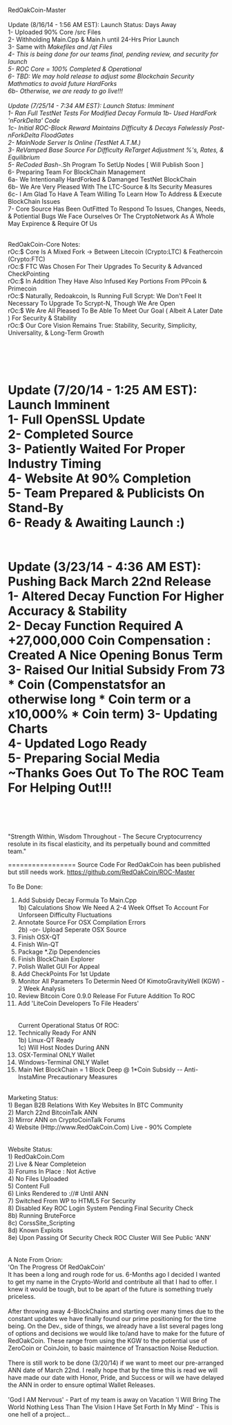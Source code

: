 RedOakCoin-Master
<br><br>
Update (8/16/14 - 1:56 AM EST): Launch Status: Days Away<br>
1- Uploaded 90% Core /src Files<br>
2- Withholding Main.Cpp & Main.h until 24-Hrs Prior Launch<br>
3- Same with *Makefiles and /qt Files<br>
4- This is being done for our teams final, pending review, and security for launch<br>
5- ROC Core = 100% Completed & Operational<br>
6- TBD: We may hold release to adjust some Blockchain Security Mathmatics to avoid future HardForks<br>
   6b- Otherwise, we are ready to go live!!!
<br><br>
Update (7/25/14 - 7:34 AM EST): Launch Status: Imminent<br>
1- Ran Full TestNet Tests For Modified Decay Formula
   1b- Used HardFork 'nForkDelta' Code<br>
   1c- Initial ROC-Block Reward Maintains Difficulty & Decays Falwlessly Post-nForkDelta FloodGates<br>
2- MainNode Server Is Online (TestNet A.T.M.)<br>
3- ReVamped Base Source For Difficulty ReTarget Adjustment %'s, Rates, & Equilibrium<br>
5- ReCoded Bash-*.Sh Program To SetUp Nodes [ Will Publish Soon ]<br>
6- Preparing Team For BlockChain Management<br>
   6a- We Intentionally HardForked & Damanged TestNet BlockChain<br>
   6b- We Are Very Pleased With The LTC-Source & Its Security Measures<br>
   6c- I Am Glad To Have A Team Willing To Learn How To Address & Execute BlockChain Issues<br>
7- Core Source Has Been OutFitted To Respond To Issues, Changes, Needs, & Potiential Bugs We Face Ourselves Or The CryptoNetwork As A Whole May Expirence & Require Of Us<br>

<br>
RedOakCoin-Core Notes:<br>
rOc:$ Core Is A Mixed Fork -> Between Litecoin (Crypto:LTC) & Feathercoin (Crypto:FTC)<br>
rOc:$ FTC Was Chosen For Their Upgrades To Security & Advanced CheckPointing<br>
rOc:$ In Addition They Have Also Infused Key Portions From PPcoin & Primecoin<br>
rOc:$ Naturally, Redoakcoin, Is Running Full Scrypt: We Don't Feel It Necessary To Upgrade To Scrypt-N, Though We Are Open<br>
rOc:$ We Are All Pleased To Be Able To Meet Our Goal ( Albeit A Later Date ) For Security & Stability<br>
rOc:$ Our Core Vision Remains True: Stability, Security, Simplicity, Universality, & Long-Term Growth<br>

<br><br>
Update (7/20/14 - 1:25 AM EST): Launch Imminent<br>
1- Full OpenSSL Update<br>
2- Completed Source<br>
3- Patiently Waited For Proper Industry Timing<br>
4- Website At 90% Completion<br>
5- Team Prepared & Publicists On Stand-By<br>
6- Ready & Awaiting Launch :)<br>
<br><br>
Update (3/23/14 - 4:36 AM EST): Pushing Back March 22nd Release<br>
1- Altered Decay Function For Higher Accuracy & Stability<br>
2- Decay Function Required A +27,000,000 Coin Compensation : Created A Nice Opening Bonus Term<br>
3- Raised Our Initial Subsidy From 73 * Coin (Compenstatsfor an otherwise long * Coin term or a x10,000% * Coin term)
3- Updating Charts<br>
4- Updated Logo Ready<br>
5- Preparing Social Media<br>
~Thanks Goes Out To The ROC Team For Helping Out!!!<br>
<br><br>
=================

"Strength Within, Wisdom Throughout - The Secure Cryptocurrency resolute in its fiscal elasticity, and its perpetually bound and committed team."

=================
Source Code For RedOakCoin has been published but still needs work.
https://github.com/RedOakCoin/ROC-Master
<br><br>
To Be Done:<br>
1) Add Subsidy Decay Formula To Main.Cpp<br>
  1b) Calculations Show We Need A 2-4 Week Offset To Account For Unforseen Difficulty Fluctuations
2) Annotate Source For OSX Compilation Errors<br>
  2b) -or- Upload Seperate OSX Source<br>
3) Finish OSX-QT<br>
4) Finish Win-QT<br>
5) Package *.Zip Dependencies<br>
6) Finish BlockChain Explorer<br>
7) Polish Wallet GUI For Appeal<br>
8) Add CheckPoints For 1st Update<br>
9) Monitor All Parameters To Determin Need Of KimotoGravityWell (KGW) - 2 Week Analysis<br>
10) Review Bitcoin Core 0.9.0 Release For Future Addition To ROC<br>
11) Add 'LiteCoin Developers To File Headers'<br>
<br><br>
Current Operational Status Of ROC:<br>
1) Technically Ready For ANN<br>
  1b) Linux-QT Ready<br>
  1c) Will Host Nodes During ANN<br>
2) OSX-Terminal ONLY Wallet<br>
3) Windows-Terminal ONLY Wallet<br>
4) Main Net BlockChain = 1 Block Deep @ 1*Coin Subsidy -- Anti-InstaMine Precautionary Measures<br>
<br>
Marketing Status:<br>
1) Began B2B Relations With Key Websites In BTC Community<br>
2) March 22nd BitcoinTalk ANN<br>
3) Mirror ANN on CryptoCoinTalk Forums<br>
4) Website (Http://www.RedOakCoin.Com) Live - 90% Complete<br>
<br><br>
Website Status:<br>
1) RedOakCoin.Com<br>
2) Live & Near Completeion<br>
3) Forums In Place : Not Active<br>
4) No Files Uploaded<br>
5) Content Full<br>
6) Links Rendered to ://# Until ANN<br>
7) Switched From WP to HTML5 For Security<br>
8) Disabled Key ROC Login System Pending Final Security Check<br>
 8b) Running BruteForce<br>
 8c) CorssSite_Scripting<br>
 8d) Known Exploits<br>
 8e) Upon Passing Of Security Check ROC Cluster Will See Public 'ANN'<br>
 <br><br>
A Note From Orion:<br>
'On The Progress Of RedOakCoin'<br>
It has been a long and rough rode for us. 6-Months ago I decided I wanted to get my name in the Crypto-World and contribute all that I had to offer. I knew it would be tough, but to be apart of the future is something truely priceless.
<br><br>
After throwing away 4-BlockChains and starting over many times due to the constant updates we have finally found our prime positioning for the time being. On the Dev., side of things, we already have a list several pages long of options and decisions we would like to/and have to make for the future of RedOakCoin. These range from using the KGW to the potiential use of ZeroCoin or CoinJoin, to basic maintence of Transaction Noise Reduction. 
<br><br>
There is still work to be done (3/20/14) if we want to meet our pre-arranged ANN date of March 22nd. I really hope that by the time this is read we will have made our date with Honor, Pride, and Success or will we have delayed the ANN in order to ensure optimal Wallet Releases.
<br><br>
'God I AM Nervous' - Part of my team is away on Vacation 'I Will Bring The World Nothing Less Than The Vision I Have Set Forth In My Mind' - This is one hell of a project...<br><br>

